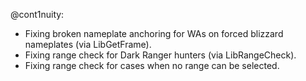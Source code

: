 @cont1nuity:
- Fixing broken nameplate anchoring for WAs on forced blizzard nameplates (via LibGetFrame).
- Fixing range check for Dark Ranger hunters (via LibRangeCheck).
- Fixing range check for cases when no range can be selected.


